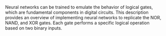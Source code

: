 Neural networks can be trained to emulate the behavior of logical gates, which are fundamental components in digital circuits. This description provides an overview of implementing neural networks to replicate the NOR, NAND, and XOR gates. Each gate performs a specific logical operation based on two binary inputs.
